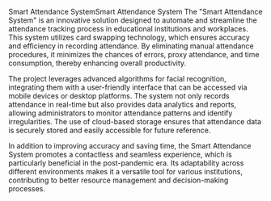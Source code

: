 
Smart Attendance SystemSmart Attendance System
The "Smart Attendance System" is an innovative solution designed to automate
and streamline the attendance tracking process in educational institutions
and workplaces. This system utilizes card swapping technology, which
ensures accuracy and efficiency in recording attendance. By eliminating
manual attendance procedures, it minimizes the chances of errors, proxy
attendance, and time consumption, thereby enhancing overall productivity.

The project leverages advanced algorithms for facial recognition, integrating
them with a user-friendly interface that can be accessed via mobile devices or
desktop platforms. The system not only records attendance in real-time but
also provides data analytics and reports, allowing administrators to monitor
attendance patterns and identify irregularities. The use of cloud-based
storage ensures that attendance data is securely stored and easily accessible
for future reference.

In addition to improving accuracy and saving time, the Smart Attendance
System promotes a contactless and seamless experience, which is particularly
beneficial in the post-pandemic era. Its adaptability across different
environments makes it a versatile tool for various institutions, contributing to
better resource management and decision-making processes.
